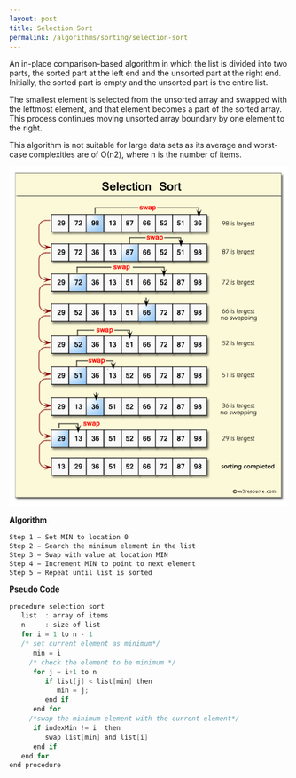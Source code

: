 ```yaml
---
layout: post
title: Selection Sort
permalink: /algorithms/sorting/selection-sort
---
```


An in-place comparison-based algorithm in which the list is divided into two parts, the sorted part at the left end and the unsorted part at the right end. Initially, the sorted part is empty and the unsorted part is the entire list.

The smallest element is selected from the unsorted array and swapped with the leftmost element, and that element becomes a part of the sorted array. This process continues moving unsorted array boundary by one element to the right.

This algorithm is not suitable for large data sets as its average and worst-case complexities are of Ο(n2), where n is the number of items.

![selection-sort.png](https://github.com/arpit04tripathi/files-cdn/raw/cdn/dsa/algorithms/sort/selection-sort.png)

**Algorithm**
```
Step 1 − Set MIN to location 0
Step 2 − Search the minimum element in the list
Step 3 − Swap with value at location MIN
Step 4 − Increment MIN to point to next element
Step 5 − Repeat until list is sorted
```

**Pseudo Code**
```java
procedure selection sort 
   list  : array of items
   n     : size of list
   for i = 1 to n - 1
   /* set current element as minimum*/
      min = i      
     /* check the element to be minimum */
      for j = i+1 to n 
         if list[j] < list[min] then
            min = j;
         end if
      end for
     /*swap the minimum element with the current element*/
      if indexMin != i  then
         swap list[min] and list[i]
      end if
   end for    
end procedure
```
